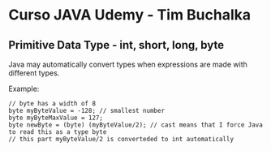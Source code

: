 # Curso JAVA Udemy - Tim Buchalka

## Primitive Data Type - int, short, long, byte

Java may automatically convert types when expressions are made with different types.

Example:
```
// byte has a width of 8
byte myByteValue = -128; // smallest number
byte myByteMaxValue = 127;
byte newByte = (byte) (myByteValue/2); // cast means that I force Java to read this as a type byte
// this part myByteValue/2 is converteded to int automatically
 ```
